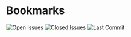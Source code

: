 # Bookmarks

![Open Issues](https://img.shields.io/github/issues-raw/wizzle13/bookmarks?style=plastic)
![Closed Issues](https://img.shields.io/github/issues-closed-raw/wizzle13/bookmarks?label=Closed%20Issues&style=plastic)
![Last Commit](https://img.shields.io/github/last-commit/wizzle13/bookmarks?style=plastic)